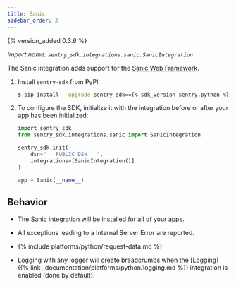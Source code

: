 ```yaml
---
title: Sanic
sidebar_order: 3
---
```


{% version_added 0.3.6 %}

<!-- WIZARD -->
*Import name: `sentry_sdk.integrations.sanic.SanicIntegration`*

The Sanic integration adds support for the [Sanic Web
Framework](https://github.com/huge-success/sanic).

1. Install `sentry-sdk` from PyPI:

    ```bash
    $ pip install --upgrade sentry-sdk=={% sdk_version sentry.python %}
    ```

2.  To configure the SDK, initialize it with the integration before or after your app has been initialized:

    ```python
    import sentry_sdk
    from sentry_sdk.integrations.sanic import SanicIntegration

    sentry_sdk.init(
        dsn="___PUBLIC_DSN___",
        integrations=[SanicIntegration()]
    )

    app = Sanic(__name__)
    ```

<!-- ENDWIZARD -->

## Behavior

* The Sanic integration will be installed for all of your apps.

* All exceptions leading to a Internal Server Error are reported.

* {% include platforms/python/request-data.md %}

* Logging with any logger will create breadcrumbs when
  the [Logging]({% link _documentation/platforms/python/logging.md %})
  integration is enabled (done by default).
